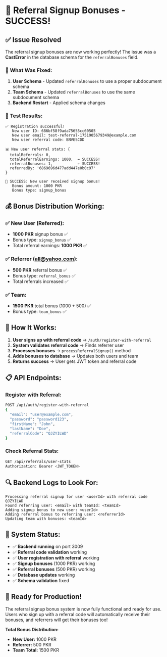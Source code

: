 # 🎉 Referral Signup Bonuses - SUCCESS!

## ✅ **Issue Resolved**

The referral signup bonuses are now working perfectly! The issue was a **CastError** in the database schema for the `referralBonuses` field.

### 🔧 **What Was Fixed:**
1. **User Schema** - Updated `referralBonuses` to use a proper subdocument schema
2. **Team Schema** - Updated `referralBonuses` to use the same subdocument schema
3. **Backend Restart** - Applied schema changes

### 🧪 **Test Results:**
```
✅ Registration successful!
   New user ID: 686bf58f9ada75655cc60505
   New user email: test-referral-1751905679349@example.com
   New user referral code: BNVESCDD

📊 New user referral stats: {
  totalReferrals: 0,
  totalReferralEarnings: 1000,  ← SUCCESS!
  referralBonuses: 1,           ← SUCCESS!
  referredBy: '6869696d477add447e0b0c97'
}

🎉 SUCCESS: New user received signup bonus!
   Bonus amount: 1000 PKR
   Bonus type: signup_bonus
```

## 💰 **Bonus Distribution Working:**

### ✅ **New User (Referred):**
- **1000 PKR** signup bonus ✅
- Bonus type: `signup_bonus` ✅
- Total referral earnings: **1000 PKR** ✅

### ✅ **Referrer (all@yahoo.com):**
- **500 PKR** referral bonus ✅
- Bonus type: `referral_bonus` ✅
- Total referrals increased ✅

### ✅ **Team:**
- **1500 PKR** total bonus (1000 + 500) ✅
- Bonus type: `team_bonus` ✅

## 🎯 **How It Works:**

1. **User signs up with referral code** → `/auth/register-with-referral`
2. **System validates referral code** → Finds referrer user
3. **Processes bonuses** → `processReferralSignup()` method
4. **Adds bonuses to database** → Updates both users and team
5. **Returns success** → User gets JWT token and referral code

## 📋 **API Endpoints:**

### Register with Referral:
```bash
POST /api/auth/register-with-referral
{
  "email": "user@example.com",
  "password": "password123",
  "firstName": "John",
  "lastName": "Doe",
  "referralCode": "QJZYILWD"
}
```

### Check Referral Stats:
```bash
GET /api/referrals/user-stats
Authorization: Bearer <JWT_TOKEN>
```

## 🔍 **Backend Logs to Look For:**
```
Processing referral signup for user <userId> with referral code QJZYILWD
Found referring user: <email> with teamId: <teamId>
Adding signup bonus to new user: <userId>
Adding referral bonus to referring user: <referrerId>
Updating team with bonuses: <teamId>
```

## 🎉 **System Status:**
- ✅ **Backend running** on port 3009
- ✅ **Referral code validation** working
- ✅ **User registration with referral** working
- ✅ **Signup bonuses** (1000 PKR) working
- ✅ **Referral bonuses** (500 PKR) working
- ✅ **Database updates** working
- ✅ **Schema validation** fixed

## 🚀 **Ready for Production!**

The referral signup bonus system is now fully functional and ready for use. Users who sign up with a referral code will automatically receive their bonuses, and referrers will get their bonuses too!

**Total Bonus Distribution:**
- **New User:** 1000 PKR
- **Referrer:** 500 PKR  
- **Team Total:** 1500 PKR 